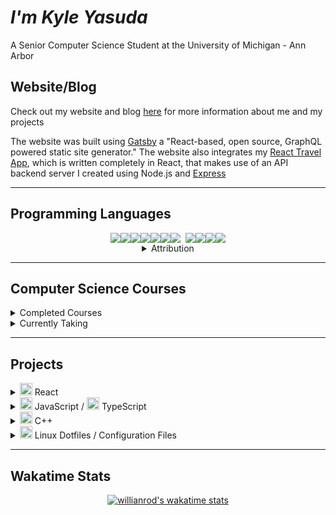 # **_I'm Kyle Yasuda_**

A Senior Computer Science Student at the University of Michigan - Ann Arbor

## Website/Blog

<p class="website">Check out my website and blog <a class="link" href="https://sudacode.com" name="sudacode-website" rel="noreferrer" target="_blank">here</a> for more information about me and my projects
</p>

The website was built using <a class="link" href="https://www.gatsbyjs.com/" name="sudacode-website" rel="noreferrer" target="_blank">Gatsby</a> a "React-based, open source, GraphQL powered static site generator."  The website also integrates my <a class="link" href="https://github.com/ksyasuda/heroku-react-travel-app" rel="noreferrer" target="_blank">React Travel App</a>, which is written completely in React, that makes use of an API backend server I created using Node.js and <a class="link" rel="noreferrer" target="_blank" href="https://expressjs.com/">Express</a>

---

## Programming Languages

<center>
	<div style="display: flex; justify-content: center">
		<img src="https://img.icons8.com/color/48/000000/c-plus-plus-logo.png"/>
		<img src="https://img.icons8.com/color/48/000000/c-programming.png"/>
		<img src="https://img.icons8.com/color/48/000000/html-5.png"/>
		<img src="https://img.icons8.com/color/48/000000/css3.png"/>
		<img src="https://img.icons8.com/color/48/000000/javascript.png"/>
		<img src="https://img.icons8.com/color/48/000000/typescript.png"/>
		<img src="https://img.icons8.com/ultraviolet/40/000000/react.png"/>
		<img style="margin-left: 8px;" src="https://img.icons8.com/color/48/000000/nodejs.png"/>
		<img src="https://img.icons8.com/color/48/000000/java-coffee-cup-logo.png"/>
		<img src="https://img.icons8.com/fluent/48/000000/console.png"/>
		<img src="https://img.icons8.com/color/48/000000/graphql.png"/>
	</div>
	<details>
		<summary>Attribution</summary>
		<div id="attribution" style="font-size: 8px;">
			<a class="att-link" href="https://icons8.com/icon/40670/c-programming">C Programming icon by Icons8</a>,
			<a class="att-link" href="https://icons8.com/icon/108784/javascript">JavaScript icon by Icons8</a>,
			<a href="https://icons8.com/icon/uJM6fQYqDaZK/typescript">TypeScript icon by Icons8</a>,
			<a class="att-link" href="https://icons8.com/icon/13679/java">Java icon by Icons8</a>,
			<a class="att-link" href="https://icons8.com/icon/20909/html-5">Html 5 icon by Icons8</a>,
			<a class="att-link" href="https://icons8.com/icon/21278/css3">CSS3 icon by Icons8</a>,
			<a class="att-link" href="https://icons8.com/icon/Nlsua06Gvxel/react">React icon by Icons8</a>,
			<a class="att-link" href="https://icons8.com/icon/WbRVMGxHh74X/console">Console icon by Icons8</a>,
			<a class="att-link" href="https://icons8.com/icon/54087/nodejs">Nodejs icon by Icons8</a>,
			<a class="att-link" href="https://icons8.com/icon/zdI5E8moxhs-/graphql">Graphql icon by Icons8</a>
		</div>
	</details>
</center>

---

<!-- ---

## About Me:

I'm from Los Angeles, California. I enjoy playing golf, watching sports (Basketball, Football, Golf, and Baseball), hanging out with my friends, coding, eating, and traveling.

I've been coding since my Sophomore year of High School when I took Honors C++. Since then, I have taken at least one Computer Science course in each semester of High School and College. During High School, I learned the basics of C++, Java, and Python, but focused almost exclusively on C++ since becoming a student at the University of Michigan. However, this semester, the first semester of my Senior year, I am taking a Web Systems course dealing with Python, Jinja2, and Flask as well as HTML, CSS, JavaScript, and eventually React. Additionally I am taking a course titled "Practical Programming in Java". I am currently seeking a full time position as a Software Engineer/Software Developer.

--- -->

## Computer Science Courses

<details>
<summary>Completed Courses</summary>

:heavy_check_mark: <a class="link" href="https://eecs183.github.io/eecs183.org/" rel="noreferrer" target="_blank">EECS 183</a> - Elementary Programmig Concepts

:heavy_check_mark: <a class="link" href="https://eecs280staff.github.io/eecs280.org/" rel="noreferrer" target="_blank">EECS 280</a> - Programming and Intro to Data Structures

:heavy_check_mark: <span style="font-weight: bold;">EECS 203</span> - Discrete Mathematics

:heavy_check_mark: <span style="font-weight: bold;">Stats 250</span> - Introduction to Statistics and Data Analysis

:heavy_check_mark: <span style="font-weight: bold;">EECS 376</span> - Foundations of Computer Science

:heavy_check_mark: <a class="link" href="https://www.eecs.umich.edu/courses/eecs370/eecs370.f20/" rel="noreferrer" target="_blank">EECS 370</a> - Introduction to Computer Organization
</details>

<details>
<summary>Currently Taking</summary>

:heavy_check_mark: <a class="link" href="https://eecs285.github.io/eecs285.org/" rel="noreferrer" target="_blank">EECS 285</a> - Practical Programming in Java

:heavy_check_mark: <a class="link" href="https://web.eecs.umich.edu/~weimerw/481/" rel="noreferrer" target="\_blank">EECS 481</a> - Software Engineering

:heavy_check_mark: <a class="link" href="https://eecs485staff.github.io/eecs485.org/" rel="noreferrer" target="_blank">EECS 485</a> - Web Systems
</details>

---

<style>
.card {
	padding: 2px;
}
</style>

## Projects

<details style="display: inline;">
<summary><img width="20px" src="https://img.icons8.com/ultraviolet/40/000000/react.png"/> React</summary>
		
<div style="display: flex;">
	<a class="card" style="height: 125px; flaot: left;" href="https://github.com/anuraghazra/github-readme-stats">
	  <img align="center" src="https://github-readme-stats.vercel.app/api/pin/?username=ksyasuda&repo=website2.0&theme=react" />
	</a>
	<a class="card" style="height: 125px; float: left;" href="https://github.com/anuraghazra/github-readme-stats">
	  <img align="center" src="https://github-readme-stats.vercel.app/api/pin/?username=ksyasuda&repo=heroku-react-travel-app&theme=react" />
	</a>
	<a class="card" style="height: 125px;" href="https://github.com/anuraghazra/github-readme-stats">
	  <img align="center" src="https://github-readme-stats.vercel.app/api/pin/?username=ksyasuda&repo=firefox-startpage&theme=react" />
	</a>
</div>
</details>

<details>
<summary>
<img width='20px' src="https://img.icons8.com/color/48/000000/javascript.png"/> JavaScript / <img width='20px' src="https://img.icons8.com/color/48/000000/typescript.png"/> TypeScript</summary>
<div style="display: flex;">
	<a class="card" style="height: 125px; flaot: left; flex-wrap: wrap;" href="https://github.com/anuraghazra/github-readme-stats">
	  <img align="center" src="https://github-readme-stats.vercel.app/api/pin/?username=ksyasuda&repo=travel-api&theme=react"/>
	</a>
	<a class="card" style="height: 125px; flaot: left; flex-wrap: wrap;" href="https://github.com/anuraghazra/github-readme-stats">
	  <img align="center" src="https://github-readme-stats.vercel.app/api/pin/?username=ksyasuda&repo=learn-typescript&theme=react"/>
	</a>
	<a class="card" style="height: 125px; flaot: left; flex-wrap: wrap" href="https://github.com/anuraghazra/github-readme-stats">
	  <img align="center" src="https://github-readme-stats.vercel.app/api/pin/?username=ksyasuda&repo=BalanceBook-Server&theme=react"/>
	</a>
	<a class="card" style="height: 125px; flaot: left flex-wrap: wrap;" href="https://github.com/anuraghazra/github-readme-stats">
	  <img align="center" src="https://github-readme-stats.vercel.app/api/pin/?username=ksyasuda&repo=Flappy-Bird&theme=react"/>
	</a>
</div>
</details>

<details>
<summary><img width='20px' src="https://img.icons8.com/color/48/000000/c-plus-plus-logo.png"/> C++</summary>
<div style="display: flex;">
	<a class="card" style="height: 125px; flaot: left flex-wrap: wrap;" href="https://github.com/anuraghazra/github-readme-stats">
	  <img align="center" src="https://github-readme-stats.vercel.app/api/pin/?username=ksyasuda&repo=RubiksCube&theme=react"/>
	</a>
	<a class="card" style="height: 125px; flaot: left flex-wrap: wrap;" href="https://github.com/anuraghazra/github-readme-stats">
	  <img align="center" src="https://github-readme-stats.vercel.app/api/pin/?username=ksyasuda&repo=Sudoku-solver&theme=react"/>
	</a>
	<a class="card" style="height: 125px; flaot: left flex-wrap: wrap;" href="https://github.com/anuraghazra/github-readme-stats">
	  <img align="center" src="https://github-readme-stats.vercel.app/api/pin/?username=ksyasuda&repo=you-have-to&theme=react"/>
	</a>
</div>
</details>

<details>
<summary><img width='20px' src="https://img.icons8.com/fluent/48/000000/console.png"/> Linux Dotfiles / Configuration Files</summary>
<div style="display: flex;">
	<a class="card" style="height: 125px; flaot: left flex-wrap: wrap;" href="https://github.com/anuraghazra/github-readme-stats">
	  <img align="center" src="https://github-readme-stats.vercel.app/api/pin/?username=ksyasuda&repo=dotfiles&theme=react"/>
	</a>
	<a class="card" style="height: 125px; flaot: left flex-wrap: wrap;" href="https://github.com/anuraghazra/github-readme-stats">
	  <img align="center" src="https://github-readme-stats.vercel.app/api/pin/?username=ksyasuda&repo=-Linux-Rice-&theme=react"/>
	</a>
</div>
</details>

---

## Wakatime Stats

<center>

[![willianrod's wakatime stats](https://github-readme-stats.vercel.app/api/wakatime?username=sudacode)](https://github.com/anuraghazra/github-readme-stats)

</center>